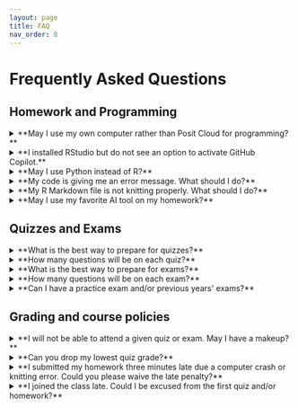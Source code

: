 ```yaml
---
layout: page
title: FAQ
nav_order: 8
---
```


# Frequently Asked Questions

## Homework and Programming

<details markdown="block">
  <summary> 
  **May I use my own computer rather than Posit Cloud for programming?**
  </summary>
Yes, you may use your own computer. In fact, if you want to try out GitHub Copilot (see [instructor statement on AI](https://katsevich-teaching.github.io/stat-4710-fall-2023/resources/ai/)), then you will *need* to use your own computer. However, you will be responsible for installing R and RStudio on your computer, as well as installing all of the R packages necessary to complete the homework. Due to limited teaching staff bandwidth, we will not be able to assist you with this process. However, Google and ChatGPT are great resources.
</details>

<details>
    <summary> **I installed RStudio but do not see an option to activate GitHub Copilot.** </summary>
You probably installed the [released version of RStudio](https://posit.co/products/open-source/rstudio/). To get GitHub Copilot, you need to install the [latest development version of RStudio](https://dailies.rstudio.com/).
</details>

<details>
    <summary> **May I use Python instead of R?**</summary>
No, you must use R for this course.
</details>

<details>
    <summary> **My code is giving me an error message. What should I do?**</summary>
Read the error message carefully. Sometimes, the message will suggest a solution. If not, try Googling the error message. If this does not help, try asking ChatGPT. If you still need help, either post on [Ed Discussion](https://edstem.org/us/courses/44045/discussion/) or come to office hours.
</details>

<details>
    <summary> **My R Markdown file is not knitting properly. What should I do?**</summary>
  
- Avoid using underscores or other special characters in chunk headers or figure/table captions.
- You might not have loaded all necessary R packages.
- Your R code may have bugs. Usually the error message will point you to a line number where the code broke. Debug your code by stepping through it line-by-line interactively before compiling your report.
- Try asking Google or ChatGPT for help.
- If you are stuck, post on [Ed Discussion](https://edstem.org/us/courses/44045/discussion/) or come to office hours and the teaching staff will assist you.
</details>

<details>
    <summary> **May I use my favorite AI tool on my homework?**</summary>
Yes, you may. Please see the [Syllabus](https://apps.wharton.upenn.edu/syllabi/202330/STAT4710401/) and the [instructor statement on AI](https://katsevich-teaching.github.io/stat-4710-fall-2023/resources/ai/) for more information.
</details>

## Quizzes and Exams

<details>
    <summary> **What is the best way to prepare for quizzes?**</summary>
The best way to prepare for quizzes is to work through the quiz practice questions and last year's quizzes, all available from the [main course webpage](https://katsevich-teaching.github.io/stat-4710-fall-2023/index.html) or [Canvas](https://canvas.upenn.edu/courses/1741618). Furthermore, students should have a strong conceptual understanding of all material from lectures. Students are encouraged to come to office hours to verify and solidify their understanding of the material.
</details>

<details>
    <summary> **How many questions will be on each quiz?**</summary>
Quizzes will typically have ten questions each.
</details>

<details>
    <summary> **What is the best way to prepare for exams?**</summary>
The best way to prepare for exams is the same as the best way to prepare for quizzes.
</details>

<details>
    <summary> **How many questions will be on each exam?**</summary>
This is not decided yet, but there will likely be in the range of 20-30 questions per exam.
</details>

<details>
    <summary> **Can I have a practice exam and/or previous years' exams?**</summary>
This is the first year that exams have this format, so there are no exams from previous years. Due to the limited time of the teaching staff, we are unable to write a practice exam for you. However, the exam questions will be of a similar style to quiz questions, so going through the quiz practice questions and the quiz questions from this year and last will be a good way to prepare for exams.
</details>

## Grading and course policies

<details>
    <summary> **I will not be able to attend a given quiz or exam. May I have a makeup?**</summary>
We do not offer quiz or exam makeups. However, each student's lowest quiz grade will be dropped. Furthermore, each student may miss up to one quiz if the instructor approves the reason for the absence. Please see the [Syllabus](https://apps.wharton.upenn.edu/syllabi/202330/STAT4710401/) section "Policies concerning quizzes and exams" for more information.
</details>

<details>
    <summary> **Can you drop my lowest quiz grade?**</summary>
Yes, your lowest quiz grade will automatically be dropped. Please see the [Syllabus](https://apps.wharton.upenn.edu/syllabi/202330/STAT4710401/) for more information.
</details>

<details>
    <summary> **I submitted my homework three minutes late due a computer crash or knitting error. Could you please waive the late penalty?**</summary>
Your three free late days are intended to offset such circumstances. Once you use these free late days, each day late will come with a 10-point late penalty. Please see the [Syllabus](https://apps.wharton.upenn.edu/syllabi/202330/STAT4710401/) for more details on the late policy.
</details>

<details>
    <summary> **I joined the class late. Could I be excused from the first quiz and/or homework?**</summary>
Students joining the class late are responsible for catching up. For this reason, no extra accommodations will be provided. However, you do have a total of three free late days for submitting homework and your lowest quiz score will be dropped.  
</details>



